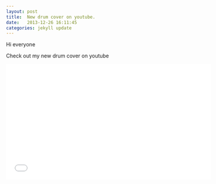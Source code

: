 ```yaml
---
layout: post
title:  New drum cover on youtube.
date:   2013-12-26 16:11:45
categories: jekyll update
---
```

Hi everyone

Check out my new drum cover on youtube 

<iframe width="560" height="315" src="//www.youtube.com/embed/-ubqKYX_A6s" frameborder="0" allowfullscreen></iframe>
